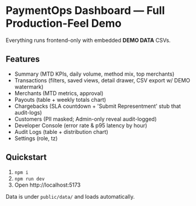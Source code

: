 # PaymentOps Dashboard — Full Production-Feel Demo

Everything runs frontend-only with embedded **DEMO DATA** CSVs.

## Features
- Summary (MTD KPIs, daily volume, method mix, top merchants)
- Transactions (filters, saved views, detail drawer, CSV export w/ DEMO watermark)
- Merchants (MTD metrics, approval)
- Payouts (table + weekly totals chart)
- Chargebacks (SLA countdown + 'Submit Representment' stub that audit-logs)
- Customers (PII masked; Admin-only reveal audit-logged)
- Developer Console (error rate & p95 latency by hour)
- Audit Logs (table + distribution chart)
- Settings (role, tz)

## Quickstart
1. `npm i`
2. `npm run dev`
3. Open http://localhost:5173

Data is under `public/data/` and loads automatically.
